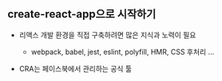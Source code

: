 ## create-react-app으로 시작하기

- 리액스 개발 환경을 직접 구축하려면 많은 지식과 노력이 필요

  - webpack, babel, jest, eslint, polyfill, HMR, CSS 후처리 ...

- CRA는 페이스북에서 관리하는 공식 툴

